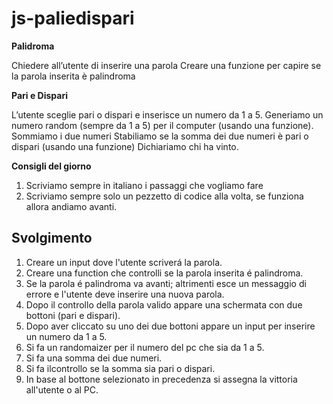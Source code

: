 js-paliedispari
===

**Palidroma**

Chiedere all’utente di inserire una parola
Creare una funzione per capire se la parola inserita è palindroma

**Pari e Dispari**

L’utente sceglie pari o dispari e inserisce un numero da 1 a 5.
Generiamo un numero random (sempre da 1 a 5) per il computer (usando una funzione).
Sommiamo i due numeri
Stabiliamo se la somma dei due numeri è pari o dispari (usando una funzione)
Dichiariamo chi ha vinto.

**Consigli del giorno**

1. Scriviamo sempre in italiano i passaggi che vogliamo fare
2. Scriviamo sempre solo un pezzetto di codice alla volta, se funziona allora andiamo avanti.

## Svolgimento

1. Creare un input dove l'utente scriverá la parola.
2. Creare una function che controlli se la parola inserita é palindroma.
3. Se la parola é palindroma va avanti; altrimenti esce un messaggio di errore e l'utente deve inserire una nuova parola.
4. Dopo il controllo della parola valido appare una schermata con due bottoni (pari e dispari).
5. Dopo aver cliccato su uno dei due bottoni appare un input per inserire un numero da 1 a 5.
6. Si fa un randomaizer per il numero del pc che sia da 1 a 5.
7. Si fa una somma dei due numeri.
8. Si fa ilcontrollo se la somma sia pari o dispari.
9. In base al bottone selezionato in precedenza si assegna la vittoria all'utente o al PC.